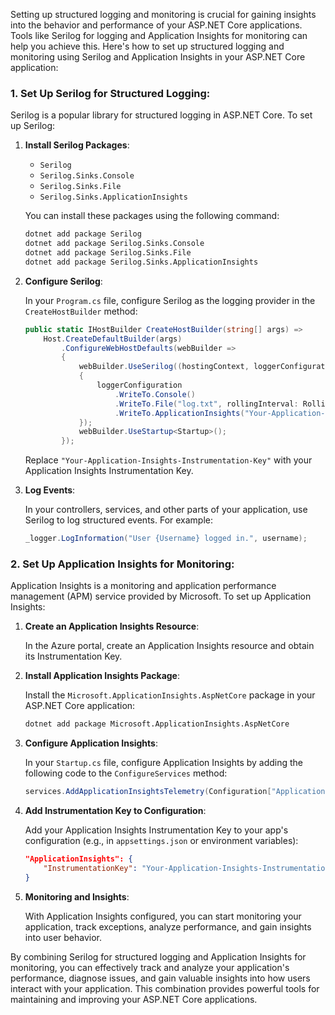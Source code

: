Setting up structured logging and monitoring is crucial for gaining insights into the behavior and performance of your ASP.NET Core applications. Tools like Serilog for logging and Application Insights for monitoring can help you achieve this. Here's how to set up structured logging and monitoring using Serilog and Application Insights in your ASP.NET Core application:

### 1. Set Up Serilog for Structured Logging:

Serilog is a popular library for structured logging in ASP.NET Core. To set up Serilog:

1. **Install Serilog Packages**:

   - `Serilog`
   - `Serilog.Sinks.Console`
   - `Serilog.Sinks.File`
   - `Serilog.Sinks.ApplicationInsights`

   You can install these packages using the following command:

   ```bash
   dotnet add package Serilog
   dotnet add package Serilog.Sinks.Console
   dotnet add package Serilog.Sinks.File
   dotnet add package Serilog.Sinks.ApplicationInsights
   ```

2. **Configure Serilog**:

   In your `Program.cs` file, configure Serilog as the logging provider in the `CreateHostBuilder` method:

   ```csharp
   public static IHostBuilder CreateHostBuilder(string[] args) =>
       Host.CreateDefaultBuilder(args)
           .ConfigureWebHostDefaults(webBuilder =>
           {
               webBuilder.UseSerilog((hostingContext, loggerConfiguration) =>
               {
                   loggerConfiguration
                       .WriteTo.Console()
                       .WriteTo.File("log.txt", rollingInterval: RollingInterval.Day)
                       .WriteTo.ApplicationInsights("Your-Application-Insights-Instrumentation-Key");
               });
               webBuilder.UseStartup<Startup>();
           });
   ```

   Replace `"Your-Application-Insights-Instrumentation-Key"` with your Application Insights Instrumentation Key.

3. **Log Events**:

   In your controllers, services, and other parts of your application, use Serilog to log structured events. For example:

   ```csharp
   _logger.LogInformation("User {Username} logged in.", username);
   ```

### 2. Set Up Application Insights for Monitoring:

Application Insights is a monitoring and application performance management (APM) service provided by Microsoft. To set up Application Insights:

1. **Create an Application Insights Resource**:

   In the Azure portal, create an Application Insights resource and obtain its Instrumentation Key.

2. **Install Application Insights Package**:

   Install the `Microsoft.ApplicationInsights.AspNetCore` package in your ASP.NET Core application:

   ```bash
   dotnet add package Microsoft.ApplicationInsights.AspNetCore
   ```

3. **Configure Application Insights**:

   In your `Startup.cs` file, configure Application Insights by adding the following code to the `ConfigureServices` method:

   ```csharp
   services.AddApplicationInsightsTelemetry(Configuration["ApplicationInsights:InstrumentationKey"]);
   ```

4. **Add Instrumentation Key to Configuration**:

   Add your Application Insights Instrumentation Key to your app's configuration (e.g., in `appsettings.json` or environment variables):

   ```json
   "ApplicationInsights": {
       "InstrumentationKey": "Your-Application-Insights-Instrumentation-Key"
   }
   ```

5. **Monitoring and Insights**:

   With Application Insights configured, you can start monitoring your application, track exceptions, analyze performance, and gain insights into user behavior.

By combining Serilog for structured logging and Application Insights for monitoring, you can effectively track and analyze your application's performance, diagnose issues, and gain valuable insights into how users interact with your application. This combination provides powerful tools for maintaining and improving your ASP.NET Core applications.